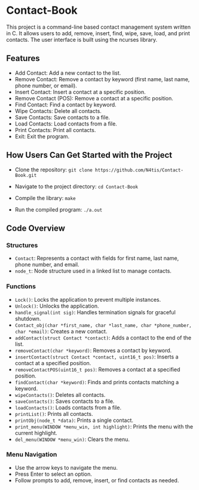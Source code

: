 # Contact-Book
This project is a command-line based contact management system written in C. It allows users to add, remove, insert, find, wipe, save, load, and print contacts. The user interface is built using the ncurses library.
## Features
-  Add Contact: Add a new contact to the list.
-  Remove Contact: Remove a contact by keyword (first name, last name, phone number, or email).
-  Insert Contact: Insert a contact at a specific position.
-  Remove Contact (POS): Remove a contact at a specific position.
-  Find Contact: Find a contact by keyword.
-  Wipe Contacts: Delete all contacts.
-  Save Contacts: Save contacts to a file.
-  Load Contacts: Load contacts from a file.
-  Print Contacts: Print all contacts.
-  Exit: Exit the program.
## How Users Can Get Started with the Project
- Clone the repository:
`git clone https://github.com/N4tis/Contact-Book.git`

- Navigate to the project directory:
`cd Contact-Book`

- Compile the library:
`make`

- Run the compiled program:
`./a.out`

## Code Overview
### Structures
- `Contact`: Represents a contact with fields for first name, last name, phone number, and email.
- `node_t`: Node structure used in a linked list to manage contacts.
### Functions
-  `Lock()`: Locks the application to prevent multiple instances.
-  `Unlock()`: Unlocks the application.
-  `handle_signal(int sig)`: Handles termination signals for graceful shutdown.
-  `Contact_obj(char *first_name, char *last_name, char *phone_number, char *email)`: Creates a new contact.
-  `addContact(struct Contact *contact)`: Adds a contact to the end of the list.
-  `removeContact(char *keyword)`: Removes a contact by keyword.
-  `insertContact(struct Contact *contact, uint16_t pos)`: Inserts a contact at a specified position.
-  `removeContactPOS(uint16_t pos)`: Removes a contact at a specified position.
-  `findContact(char *keyword)`: Finds and prints contacts matching a keyword.
-  `wipeContacts()`: Deletes all contacts.
-  `saveContacts()`: Saves contacts to a file.
-  `loadContacts()`: Loads contacts from a file.
-  `printList()`: Prints all contacts.
-  `printObj(node_t *data)`: Prints a single contact.
-  `print_menu(WINDOW *menu_win, int highlight)`: Prints the menu with the current highlight.
-  `del_menu(WINDOW *menu_win)`: Clears the menu.
### Menu Navigation
- Use the arrow keys to navigate the menu.
- Press Enter to select an option.
- Follow prompts to add, remove, insert, or find contacts as needed.
